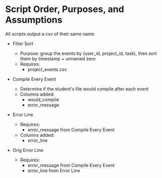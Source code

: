 # Script Order, Purposes, and Assumptions

All scripts output a csv of their same name

- Filter Sort
  - Purpose: group the events by (user_id, project_id, task), then sort them by timestamp + unnamed zero
  - Requires:
    - project_events.csv

- Compile Every Event
  - Determine if the student's file would compile after each event
  - Columns added:
    - would_compile
    - error_message

- Error Line 
  - Requires:
    - error_message from Compile Every Event
  - Columns added:
    - error_line

- Orig Error Line
  - Requires:
    - error_message from Compile Every Event
    - error_line from Error Line
